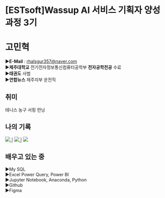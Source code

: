 # [ESTsoft]Wassup AI 서비스 기획자 양성과정 3기

# 고민혁
▶**E-Mail** : rhalsgur357@naver.com   
▶**제주대학교** 전기전자정보통신컴퓨터공학부 **전자공학전공** 수료   
▶**태권도** 사범   
▶**연합뉴스** 제주지부 운전직   

## 취미

테니스   농구   서핑   런닝

## 나의 기록
  <a href="https://www.notion.so/oreumi/878125b2e637489a818052fedb17c5b7?pvs=4">
   <img src="https://img.shields.io/badge/notion-20232a.svg?style=for-the-badge&logo=notion&logoColor=000000" />
  </a>
     |
  <a href="https://www.instagram.com/kominhy/">
   <img src="https://img.shields.io/badge/instagram-20232a.svg?style=for-the-badge&logo=instagram&logoColor=E4405F" />
  </a>
     |
  <a href="https://www.facebook.com/profile.php?id=100004826503164&locale=ko_KR">
   <img src="https://img.shields.io/badge/facebook-20232a.svg?style=for-the-badge&logo=facebook&logoColor=0866FF" />
  </a>


## 배우고 있는 중
▶My SQL   
▶Excel Power Query, Power BI   
▶Jupyter Notebook, Anaconda, Python   
▶Github   
▶Figma   

